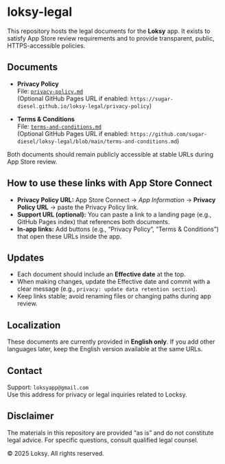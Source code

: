 # loksy-legal

This repository hosts the legal documents for the **Loksy** app. It exists to satisfy App Store review requirements and to provide transparent, public, HTTPS-accessible policies.

## Documents

- **Privacy Policy**  
  File: [`privacy-policy.md`](./privacy-policy.md)  
  (Optional GitHub Pages URL if enabled: `https://sugar-diesel.github.io/loksy-legal/privacy-policy`)

- **Terms & Conditions**  
  File: [`terms-and-conditions.md`](./terms-and-conditions.md)  
  (Optional GitHub Pages URL if enabled: `https://github.com/sugar-diesel/loksy-legal/blob/main/terms-and-conditions.md`)

Both documents should remain publicly accessible at stable URLs during App Store review.

## How to use these links with App Store Connect

- **Privacy Policy URL:** App Store Connect → *App Information* → **Privacy Policy URL** → paste the Privacy Policy link.  
- **Support URL (optional):** You can paste a link to a landing page (e.g., GitHub Pages index) that references both documents.  
- **In-app links:** Add buttons (e.g., “Privacy Policy”, “Terms & Conditions”) that open these URLs inside the app.

## Updates

- Each document should include an **Effective date** at the top.  
- When making changes, update the Effective date and commit with a clear message (e.g., `privacy: update data retention section`).  
- Keep links stable; avoid renaming files or changing paths during app review.

## Localization

These documents are currently provided in **English only**. If you add other languages later, keep the English version available at the same URLs.

## Contact

Support: `loksyapp@gmail.com`  
Use this address for privacy or legal inquiries related to Locksy.

## Disclaimer

The materials in this repository are provided “as is” and do not constitute legal advice. For specific questions, consult qualified legal counsel.

© 2025 Loksy. All rights reserved.
